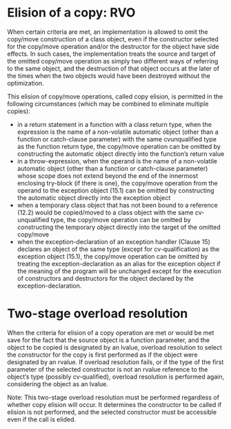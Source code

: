 # Elision of a copy: RVO
When certain criteria are met, an implementation is allowed to omit the copy/move construction of a class object, even if the constructor selected for the copy/move operation and/or the destructor for the object have side effects. In such cases, the implementation treats the source and target of the omitted copy/move operation as simply two different ways of referring to the same object, and the destruction of that object occurs at the later of the times when the two objects would have been destroyed without the optimization.

This elision of copy/move operations, called copy elision, is permitted in the following circumstances (which may be combined to eliminate multiple copies):

+ in a return statement in a function with a class return type, when the expression is the name of a non-volatile automatic object (other than a function or catch-clause parameter) with the same cvunqualified type as the function return type, the copy/move operation can be omitted by constructing the automatic object directly into the function’s return value
+ in a throw-expression, when the operand is the name of a non-volatile automatic object (other than a function or catch-clause parameter) whose scope does not extend beyond the end of the innermost enclosing try-block (if there is one), the copy/move operation from the operand to the exception object (15.1) can be omitted by constructing the automatic object directly into the exception object
+ when a temporary class object that has not been bound to a reference (12.2) would be copied/moved to a class object with the same cv-unqualified type, the copy/move operation can be omitted by constructing the temporary object directly into the target of the omitted copy/move
+ when the exception-declaration of an exception handler (Clause 15) declares an object of the same type (except for cv-qualification) as the exception object (15.1), the copy/move operation can be omitted by treating the exception-declaration as an alias for the exception object if the meaning of the program will be unchanged except for the execution of constructors and destructors for the object declared by the exception-declaration.

# Two-stage overload resolution
When the criteria for elision of a copy operation are met or would be met save for the fact that the source object is a function parameter, and the object to be copied is designated by an lvalue, overload resolution to select the constructor for the copy is first performed as if the object were designated by an rvalue. If overload resolution fails, or if the type of the first parameter of the selected constructor is not an rvalue reference to the object’s type (possibly cv-qualified), overload resolution is performed again, considering the object as an lvalue.

Note: This two-stage overload resolution must be performed regardless of whether copy elision will occur. It determines the constructor to be called if elision is not performed, and the selected constructor must be accessible even if the call is elided.